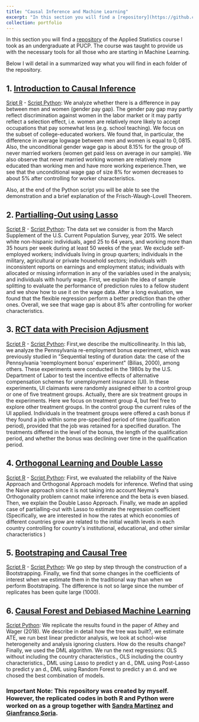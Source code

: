 ```yaml
---
title: "Causal Inference and Machine Learning"
excerpt: "In this section you will find a [repository](https://github.com/andreab0106/Causal-Inference-and-Machine-Learning-Course-)  of the Applied Statistics course I took as an undergraduate at PUCP. The course was taught to provide us with the necessary tools for all those who are starting in Machine Learning. The codes have been replicated in R and Python."
collection: portfolio
---
```


In this section you will find a [repository](https://github.com/andreab0106/Causal-Inference-and-Machine-Learning-Course-) of the Applied Statistics course I took as an undergraduate at PUCP. The course was taught to provide us with the necessary tools for all those who are starting in Machine Learning.

Below I will detail in a summarized way what you will find in each folder of the repository. 

## 1. [Introduction to Causal Inference](https://github.com/andreab0106/Causal-Inference-and-Machine-Learning-Course-/tree/main/1.%20Introduction%20to%20Causal%20Inference)

[Sript R](https://github.com/andreab0106/Causal-Inference-and-Machine-Learning-Course-/blob/main/1.%20Introduction%20to%20Causal%20Inference/group8_lab1_R.ipynb) - [Script Python](https://github.com/andreab0106/Causal-Inference-and-Machine-Learning-Course-/blob/main/1.%20Introduction%20to%20Causal%20Inference/group8_lab1_python.ipynb): We analyze whether there is a difference in pay between men and women (gender pay gap). The gender pay gap may partly reflect discrimination against women in the labor market or it may partly reflect a selection effect, i.e. women are relatively more likely to accept occupations that pay somewhat less (e.g. school teaching). We focus on the subset of college-educated workers. We found that, in particular, the difference in average logwage between men and women is equal to $0,0815$. Also, the unconditional gender wage gap is about $8.15$% for the group of never married workers (women get paid less on average in our sample). We also observe that never married working women are relatively more educated than working men and have more working experience.Then, we see that the unconditional wage gap of size $8$% for women decreases to about $5$% after controlling for worker characteristics.

Also, at the end of the Python script you will be able to see the demonstration and a brief explanation of the Frisch-Waugh-Lovell Theorem.


## 2. [Partialling-Out using Lasso](https://github.com/andreab0106/Causal-Inference-and-Machine-Learning-Course-/tree/main/2.%20Partialling-Out%20using%20lasso)
 
[Script R](https://github.com/andreab0106/Causal-Inference-and-Machine-Learning-Course-/blob/main/2.%20Partialling-Out%20using%20lasso/group8_lab2_R.ipynb) - [Script Python](https://github.com/andreab0106/Causal-Inference-and-Machine-Learning-Course-/blob/main/2.%20Partialling-Out%20using%20lasso/group8_lab2_python.ipynb):  The data set we consider is from the March Supplement of the U.S. Current Population Survey, year 2015. We select white non-hispanic individuals, aged 25 to 64 years, and working more than 35 hours per week during at least 50 weeks of the year. We exclude self-employed workers; individuals living in group quarters; individuals in the military, agricultural or private household sectors; individuals with inconsistent reports on earnings and employment status; individuals with allocated or missing information in any of the variables used in the analysis; and individuals with hourly wage. First, we explain the idea of sample splitting to evaluate the performance of prediction rules to a fellow student and we  show how to use it on the wage data. After a long evaluation, we found that   the flexible regression perform a better prediction than the other ones. Overall, we see that wage gap is about $8$\% after controlling for worker characteristics.

## 3. [RCT data with Precision Adjusment](https://github.com/andreab0106/Causal-Inference-and-Machine-Learning-Course-/tree/main/3.%20RCT%20data%20with%20Precision%20Adjustment)

[Script R](https://github.com/andreab0106/Causal-Inference-and-Machine-Learning-Course-/blob/main/3.%20RCT%20data%20with%20Precision%20Adjustment/grupo8_lab3_r.ipynb) - [Script Python](https://github.com/andreab0106/Causal-Inference-and-Machine-Learning-Course-/blob/main/3.%20RCT%20data%20with%20Precision%20Adjustment/grupo8_lab3_python.ipynb): First,we describe the multicollinearity. In this lab, we analyze the Pennsylvania re-employment bonus experiment, which was previously studied in "Sequential testing of duration data: the case of the Pennsylvania ‘reemployment bonus’ experiment" (Bilias, 2000), among others. These experiments were conducted in the 1980s by the U.S. Department of Labor to test the incentive effects of alternative compensation schemes for unemployment insurance (UI). In these experiments, UI claimants were randomly assigned either to a control group or one of five treatment groups. Actually, there are six treatment groups in the experiments. Here we focus on treatment group 4, but feel free to explore other treatment groups. In the control group the current rules of the UI applied. Individuals in the treatment groups were offered a cash bonus if they found a job within some pre-specified period of time (qualification period), provided that the job was retained for a specified duration. The treatments differed in the level of the bonus, the length of the qualification period, and whether the bonus was declining over time in the qualification period.

## 4. [Orthogonal Learning and Double Lasso](https://github.com/andreab0106/Causal-Inference-and-Machine-Learning-Course-/tree/main/4.%20Orthogonal%20Learning%20and%20Double%20Lasso)

[Script R](https://github.com/andreab0106/Causal-Inference-and-Machine-Learning-Course-/blob/main/4.%20Orthogonal%20Learning%20and%20Double%20Lasso/group8_lab4_r.ipynb) - [Script Python](https://github.com/andreab0106/Causal-Inference-and-Machine-Learning-Course-/blob/main/4.%20Orthogonal%20Learning%20and%20Double%20Lasso/group8_lab4_python.ipynb): First, we evaluated the reliability of the Naive Approach and Orthogonal Approach models for inference. Wefind that using the Naive approach since it is not taking into account Neyma's Orthogonality problem cannot make inference and the beta is even biased. Then, we explain the Double Lasso Approach. Finally, we made an applied case of partialling-out with Lasso to estimate the regression coefficient (Specifically, we are interested in how the rates at which economies of different countries grow are related to the initial wealth levels in each country controlling for country's institutional, educational, and other similar characteristics )

## 5. [Bootstraping and Causal Tree](https://github.com/andreab0106/Causal-Inference-and-Machine-Learning-Course-/tree/main/5.%20Bootstraping%20and%20Causal%20Tree)

[Script R](https://github.com/andreab0106/Causal-Inference-and-Machine-Learning-Course-/blob/main/5.%20Bootstraping%20and%20Causal%20Tree/group8_lab5_r.Rmd) - [Script Python](https://github.com/andreab0106/Causal-Inference-and-Machine-Learning-Course-/blob/main/5.%20Bootstraping%20and%20Causal%20Tree/Grupo%208_Lab5_Python.ipynb): We go step by step through the construction of a Bootstrapping.  Finally, we find that some changes in the coefficients of interest when we estimate them in the traditional way than when we perform Bootstraping. The difference is not so large since the number of replicates has been quite large (1000). 

## 6. [Causal Forest and Debiased Machine Learning](https://github.com/andreab0106/Causal-Inference-and-Machine-Learning-Course-/tree/main/6.%20Causal%20Forest%20and%20Debiased%20Machine%20Learning)

[Script Python](https://github.com/andreab0106/Causal-Inference-and-Machine-Learning-Course-/blob/main/6.%20Causal%20Forest%20and%20Debiased%20Machine%20Learning/Group8_Lab6_Python.ipynb): We replicate the results found in the paper of Athey and Wager (2018). We describe in detail how the tree was built?, we estimate ATE, we run best linear predictor analysis, we look at school-wise heterogeneity and analysis ignoring clusters. How do the results change? Finally, we used the DML algorithm. We run the next regressions: OLS without including the country characteristics., OLS including the country characteristics., DML using Lasso to predict y an d., DML using Post-Lasso to predict y an d., DML using Random Forest to predict y an d. and we chosed the best combination of models. 


### Important Note: This repository was created by myself. However, the replicated codes in both R and Python were worked on as a group together with [Sandra Martinez](https://sandramartinezgutierrez.github.io/) and [Gianfranco Soria](https://gianfrancosoria.github.io//). 




